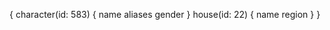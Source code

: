 {
  character(id: 583) {
    name
    aliases
    gender
  }
  house(id: 22) {
    name
    region
  }
}

